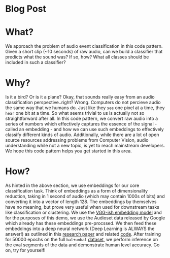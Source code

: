 # Blog Post

# What?

We approach the problem of audio event classification in this code pattern. Given a short clip (~10 seconds) of raw audio, can we build a classifier that predicts what the sound was? If so, how? What all classes should be included in such a classifier? 

# Why?

Is it a bird? Or is it a plane? 
Okay, that sounds really easy from an audio classification perspective..right? Wrong. Computers do not percieve audio the same way that we humans do. Just like they `see` one pixel at a time, they `hear` one bit at a time. So what seems trivial to us is actually not so straightforward after all. 
In this code pattern, we convert raw audio into a series of numbers which effectively captures the essence of the signal - called an embedding - and how we can use such embeddings to effectively classify different kinds of audio. 
Additionally, while there are a lot of open source resources addressing problems from Computer Vision, audio understanding while not a new topic, is yet to reach mainstream developers. We hope this code pattern helps you get started in this area.

# How?

As hinted in the above section, we use embeddings for our core classification task. Think of embeddings as a form of dimensionality reduction, taking in 1 second of audio (which may contain 1000s of bits) and converting it into a vector of length 128. The embeddings by themselves have no meaning, but prove very useful when used for downstream tasks like classification or clustering. We use the [VGG-ish embedding model](https://github.com/tensorflow/models/tree/master/research/audioset) and for the purposes of this demo, we use the Audioset data released by Google which already has these embeddings pre-procssed. 
We then feed these embeddings into a deep neural network (Deep Learning is ALWAYS the answer!) as outlined in this [research paper](https://www.researchgate.net/publication/323627323_Multi-level_Attention_Model_for_Weakly_Supervised_Audio_Classification) and related [code](https://github.com/qiuqiangkong/audioset_classification). After training for 50000 epochs on the full `bal+unbal` [dataset](https://research.google.com/audioset/download.html), we perform inference on the eval segments of the data and demonstrate human level accuracy. 
Go on, try for yourself! 
